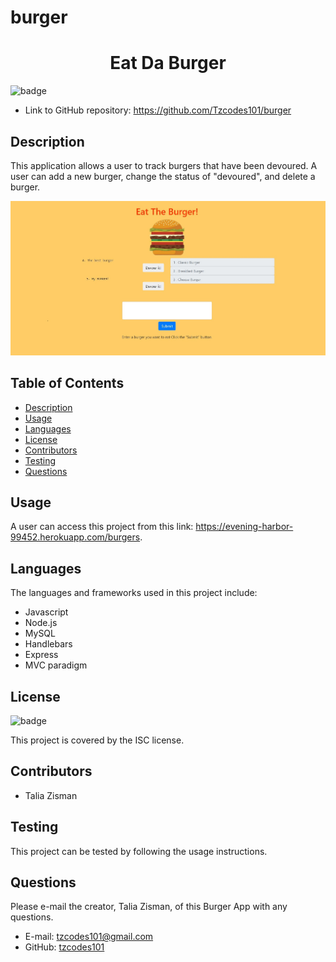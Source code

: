 # burger
<h1 align=center>Eat Da Burger</h1>

![badge](https://img.shields.io/badge/license-ISC-brightgreen)

- Link to GitHub repository: https://github.com/Tzcodes101/burger


## Description
This application allows a user to track burgers that have been devoured. A user can add a new burger, change the status of "devoured", and delete a burger.

![Image of application](public/assets/images/eatDaBurger.jpg)



## Table of Contents
- [Description](#Description)
- [Usage](#Usage)
- [Languages](#Languages)
- [License](#License)
- [Contributors](#Contributors)
- [Testing](#Testing)
- [Questions](#Questions)


## Usage
A user can access this project from this link: https://evening-harbor-99452.herokuapp.com/burgers.

## Languages
The languages and frameworks used in this project include:
- Javascript
- Node.js
- MySQL
- Handlebars
- Express
- MVC paradigm 

## License
![badge](https://img.shields.io/badge/license-ISC-brightgreen)

This project is covered by the ISC license.

## Contributors
- Talia Zisman

## Testing
This project can be tested by following the usage instructions.

## Questions
Please e-mail the creator, Talia Zisman, of this Burger App with any questions.
- E-mail: tzcodes101@gmail.com
- GitHub: [tzcodes101](http://github.com/tzcodes101)
